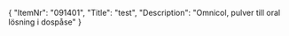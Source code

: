 {
  "ItemNr": "091401",
  "Title": "test",
  "Description": "Omnicol, pulver till oral lösning i dospåse"
}